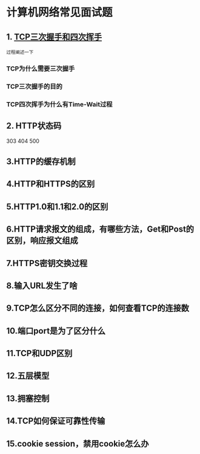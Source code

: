 # 计算机网络常见面试题

## 1. [TCP三次握手和四次挥手](https://blog.csdn.net/qzcsu/article/details/72861891)
    过程阐述一下
### TCP为什么需要三次握手
### TCP三次握手的目的
### TCP四次挥手为什么有Time-Wait过程

## 2. HTTP状态码
   303 404 500

## 3.HTTP的缓存机制

## 4.HTTP和HTTPS的区别

## 5.HTTP1.0和1.1和2.0的区别

## 6.HTTP请求报文的组成，有哪些方法，Get和Post的区别，响应报文组成

## 7.HTTPS密钥交换过程

## 8.输入URL发生了啥

## 9.TCP怎么区分不同的连接，如何查看TCP的连接数

## 10.端口port是为了区分什么

## 11.TCP和UDP区别

## 12.五层模型

## 13.拥塞控制

## 14.TCP如何保证可靠性传输

## 15.cookie session，禁用cookie怎么办
